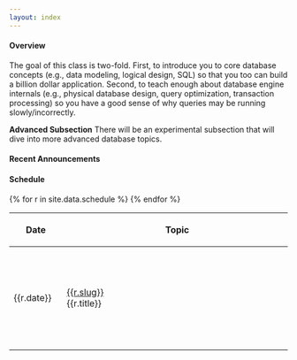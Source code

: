 ```yaml
---
layout: index
---
```


#### Overview

The goal of this class is two-fold. First, to introduce you to core database concepts (e.g., data modeling, logical design, SQL) so that you too can build a billion dollar application. Second, to teach enough about database engine internals (e.g., physical database design, query optimization, transaction processing) so you have a good sense of why queries may be running slowly/incorrectly.

<b>Advanced Subsection</b>  There will be an experimental subsection that will dive into more advanced database topics. 


#### Recent Announcements


#### Schedule

<table class="table table-striped schedule">
  <thead>
  <tr>
    <th class="date" style="min-width: 5em;"> <p> <span>Date </span> </p> </th>
    <th style="min-width: 400px;"> <p> <span>Topic </span> </p> </th>
    <th style="min-width: 100px"> <p> <span>Readings </span> </p> </th>
    <th style="width: 100px;"> <p> <span>Assigned</span> </p> </th>
    <th style="width: 200px;"> <p> <span>Due</span> </p> </th>
  </tr>
  </thead>
{% for r in site.data.schedule %}
  <tr style="background-color: {{r.color}};">
    <td class="date">{{r.date}}</td>
    <td class="slug"><a href="{{r.link}}">{{r.slug}}</a><br/>{{r.title}}</td>
    <td class="readings">{{r.readings | safe}}</td>
    <td>{% if r.ashow == "1" %} {{r.assigned | safe}} {% endif %}</td>
    <td>{% if r.dshow == "1" %} {{r.due | safe}} {% endif %}</td>
  </tr>
{% endfor %}
</table>
